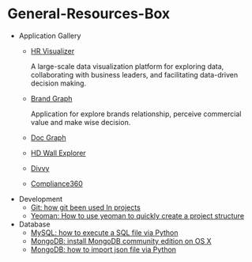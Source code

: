 # General-Resources-Box

- Application Gallery
	- [HR Visualizer](https://github.com/awesome5team/General-Resources-Box/issues/12) 
	
		A large-scale data visualization platform for exploring data, collaborating with business leaders, and facilitating data-driven decision making. 	
	- [Brand Graph](https://github.com/awesome5team/General-Resources-Box/issues/2)
	
		 Application for explore brands relationship, perceive commercial value and make wise decision.
	- [Doc Graph](https://github.com/awesome5team/General-Resources-Box/issues/3)
	- [HD Wall Explorer](https://github.com/awesome5team/General-Resources-Box/issues/4)
	- [Divvy](https://github.com/awesome5team/General-Resources-Box/issues/5)
	- [Compliance360](https://github.com/awesome5team/General-Resources-Box/issues/6)
- Development
	- [Git: how git been used In projects](https://github.com/awesome5team/General-Resources-Box/issues/1)
	- [Yeoman: How to use yeoman to quickly create a project structure](https://github.com/awesome5team/General-Resources-Box/issues/11)
- Database
	- [MySQL: how to execute a SQL file via Python](https://github.com/awesome5team/General-Resources-Box/issues/7)
	- [MongoDB: install MongoDB community edition on OS X](https://github.com/awesome5team/General-Resources-Box/issues/9)
	- [MongoDB: how to import json file via Python](https://github.com/awesome5team/General-Resources-Box/issues/9)

